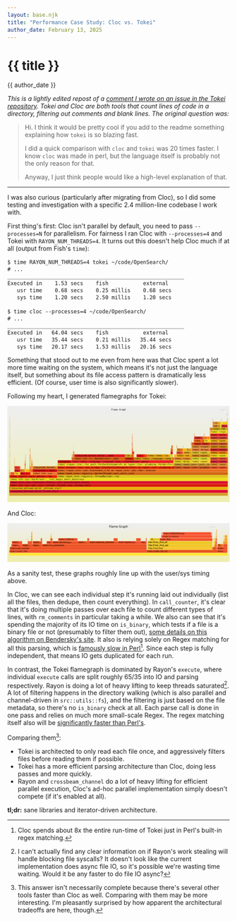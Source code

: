 ```yaml
---
layout: base.njk
title: "Performance Case Study: Cloc vs. Tokei"
author_date: February 13, 2025
---
```


# {{ title }}

{{ author_date }}

*This is a lightly edited repost of a [comment I wrote on an issue in the Tokei repository](https://github.com/XAMPPRocky/tokei/issues/917#issuecomment-2654971356).*
*Tokei and Cloc are both tools that count lines of code in a directory, filtering out comments and blank lines.*
*The original question was:*

> Hi. I think it would be pretty cool if you add to the readme something
> explaining how `tokei` is so blazing fast.
> 
> I did a quick comparison with `cloc` and `tokei` was 20 times faster. I know
> `cloc` was made in perl, but the language itself is probably not the only
> reason for that.
> 
> Anyway, I just think people would like a high-level explanation of that.

---

I was also curious (particularly after migrating from Cloc), so I did some
testing and investigation with a specific 2.4 million-line codebase I work with.

First thing's first: Cloc isn't parallel by default, you need to pass
`--processes=N` for parallelism. For fairness I ran Cloc with `--processes=4`
and Tokei with `RAYON_NUM_THREADS=4`. It turns out this doesn't help Cloc much
if at all (output from Fish's `time`):

```
$ time RAYON_NUM_THREADS=4 tokei ~/code/OpenSearch/
# ...
________________________________________________________
Executed in    1.53 secs    fish           external
   usr time    0.68 secs    0.25 millis    0.68 secs
   sys time    1.20 secs    2.50 millis    1.20 secs

$ time cloc --processes=4 ~/code/OpenSearch/
# ...
________________________________________________________
Executed in   64.04 secs    fish           external
   usr time   35.44 secs    0.21 millis   35.44 secs
   sys time   20.17 secs    1.53 millis   20.16 secs
```

Something that stood out to me even from here was that Cloc spent a lot more
time waiting on the system, which means it's not just the language itself, but
something about its file access pattern is dramatically less efficient. (Of
course, user time is also significantly slower).

Following my heart, I generated flamegraphs for Tokei:

![Flamegraph of a Tokei execution. The majority of the time is spent in many open-then-parse steps.](/static/img/perf-cloc-vs-tokei/flamegraph_tokei.svg)

And Cloc:

![Flame graph of a Cloc execution. Each individual step is visibile, the majority is file IO and `rm_comments`](/static/img/perf-cloc-vs-tokei/flamegraph_cloc.svg)

As a sanity test, these graphs roughly line up with the user/sys timing above.

In Cloc, we can see each individual step it's running laid out individually
(list all the files, then dedupe, then count everything). In `call_counter`,
it's clear that it's doing multiple passes over each file to count different
types of lines, with `rm_comments` in particular taking a while. We also can see
that it's spending the majority of its IO time on `is_binary`, which tests if a
file is a binary file or not (presumably to filter them out),
[some details on this algorithm on Bendersky's site](https://eli.thegreenplace.net/2011/10/19/perls-guess-if-file-is-text-or-binary-implemented-in-python).
It also is relying solely on Regex matching for all this parsing, which is
[famously slow in Perl](https://swtch.com/~rsc/regexp/regexp1.html)[^1]. Since
each step is fully independent, that means IO gets duplicated for each run.

In contrast, the Tokei flamegraph is dominated by Rayon's `execute`, where
individual `execute` calls are split roughly 65/35 into IO and parsing
respectively. Rayon is doing a lot of heavy lifting to keep threads
saturated[^2]. A lot of filtering happens in the directory walking (which is
also parallel and channel-driven in `src::utils::fs`), and the filtering is just
based on the file metadata, so there's no `is_binary` check at all. Each parse
call is done in one pass and relies on much more small-scale Regex. The regex
matching itself also will be [significantly faster than Perl's](https://burntsushi.net/regex-internals/).

Comparing them[^3]:
- Tokei is architected to only read each file once, and aggressively filters
  files before reading them if possible.
- Tokei has a more efficient parsing architecture than Cloc, doing less passes
  and more quickly.
- Rayon and `crossbeam_channel` do a lot of heavy lifting for efficient parallel
  execution, Cloc's ad-hoc parallel implementation simply doesn't compete (if
  it's enabled at all).

**tl;dr:** sane libraries and iterator-driven architecture.

[^1]: Cloc spends about 8x the entire run-time of Tokei just in Perl's built-in
    regex matching.
[^2]: I can't actually find any clear information on if Rayon's work stealing
    will handle blocking file syscalls? It doesn't look like the current
    implementation does async file IO, so it's possible we're wasting time
    waiting. Would it be any faster to do file IO async?
[^3]: This answer isn't necessarily complete because there's several other tools
    faster than Cloc as well. Comparing with them may be more interesting. I'm
    pleasantly surprised by how apparent the architectural tradeoffs are here,
    though.
